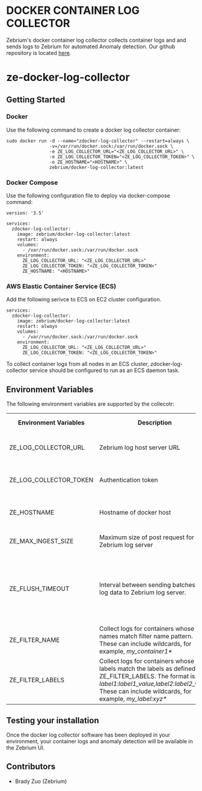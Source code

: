 # DOCKER CONTAINER LOG COLLECTOR
Zebrium's docker container log collector collects container logs and and sends logs to Zebrium for automated Anomaly detection.
Our github repository is located [here](https://github.com/zebrium/ze-docker-log-collector).

# ze-docker-log-collector

## Getting Started
### Docker
Use the following command to create a docker log collector container:
```
sudo docker run -d --name="zdocker-log-collector" --restart=always \
                -v=/var/run/docker.sock:/var/run/docker.sock \
                -e ZE_LOG_COLLECTOR_URL="<ZE_LOG_COLLECTOR_URL>" \
                -e ZE_LOG_COLLECTOR_TOKEN="<ZE_LOG_COLLECTOR_TOKEN>" \
                -e ZE_HOSTNAME="<HOSTNAME>" \
                zebrium/docker-log-collector:latest
```

### Docker Compose
Use the following configuration file to deploy via docker-compose command:
```
version: '3.5'

services:
  zdocker-log-collector:
    image: zebrium/docker-log-collector:latest
    restart: always
    volumes:
      - /var/run/docker.sock:/var/run/docker.sock
    environment:
      ZE_LOG_COLLECTOR_URL: "<ZE_LOG_COLLECTOR_URL>"
      ZE_LOG_COLLECTOR_TOKEN: "<ZE_LOG_COLLECTOR_TOKEN>"
      ZE_HOSTNAME: "<HOSTNAME>"
```
### AWS Elastic Container Service (ECS)

Add the following serivce to ECS on EC2 cluster configuration.
```
services:
  zdocker-log-collector:
    image: zebrium/docker-log-collector:latest
    restart: always
    volumes:
      - /var/run/docker.sock:/var/run/docker.sock
    environment:
      ZE_LOG_COLLECTOR_URL: "<ZE_LOG_COLLECTOR_URL>"
      ZE_LOG_COLLECTOR_TOKEN: "<ZE_LOG_COLLECTOR_TOKEN>"
```
To collect container logs from all nodes in an ECS cluster, zdocker-log-collector service should be configured to run as an ECS daemon task.

## Environment Variables
The following environment variables are supported by the collecotr:
<table>
  <tr>
    <th>Environment Variables</th>
    <th>Description</th>
    <th>Default value</th>
    <th>Note</th>
  </tr>
  <tr>
    <td>ZE_LOG_COLLECTOR_URL</td>
    <td>Zebrium log host server URL</td>
    <td>None. Must be set by user</td>
    <td>Provided by Zebrium once your account has been created.</td>
  </tr>
  <tr>
    <td>ZE_LOG_COLLECTOR_TOKEN</td>
    <td>Authentication token</td>
    <td>None. Must be set by user</td>
    <td>Provided by Zebrium once your account has been created.</td>
  </tr>
  <tr>
    <td>ZE_HOSTNAME</td>
    <td>Hostname of docker host</td>
    <td>Empty. Optional</td>
    <td>If ZE_HOSTNAME is not set, container hostname is used as source host for logs.</td>
  </tr>
  <tr>
    <td>ZE_MAX_INGEST_SIZE</td>
    <td>Maximum size of post request for Zebrium log server</td>
    <td>1048576 bytes. Optional</td>
    <td>Unit is in bytes</td>
  </tr>
  <tr>
    <td>ZE_FLUSH_TIMEOUT</td>
    <td>Interval between sending batches of log data to Zebrium log server.</td>
    <td>30 seconds. Optional</td>
    <td>Unit is in seconds. Please note Zebrium output plugin sends data immediately to log server when accumulated data reaches ZE_MAX_INGEST_SIZE bytes.</td>
  </tr>
  <tr>
    <td>ZE_FILTER_NAME</td>
    <td>Collect logs for containers whose names match filter name pattern. These can include wildcards, for example, <i>my_container1*</i></td>
    <td>Empty. Optional</td>
    <td></td>
  </tr>
  <tr>
    <td>ZE_FILTER_LABELS</td>
    <td>Collect logs for containers whose labels match the labels as defined in ZE_FILTER_LABELS. The format is: <i>label1:label1_value,label2:label2_value</i> These can include wildcards, for example, <i>my_label:xyz*</i></td>
    <td>Empty. Optional</td>
    <td></td>
  </tr>

</table>


## Testing your installation
Once the docker log collector software has been deployed in your environment, your container logs and anomaly detection will be available in the Zebrium UI.

## Contributors
* Brady Zuo (Zebrium)
